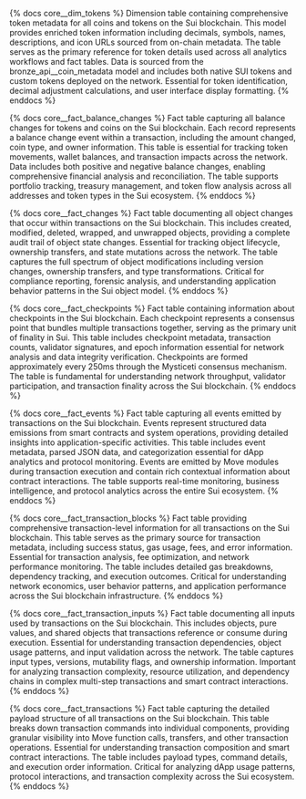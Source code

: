 {% docs core__dim_tokens %}
Dimension table containing comprehensive token metadata for all coins and tokens on the Sui blockchain. This model provides enriched token information including decimals, symbols, names, descriptions, and icon URLs sourced from on-chain metadata. The table serves as the primary reference for token details used across all analytics workflows and fact tables. Data is sourced from the bronze_api__coin_metadata model and includes both native SUI tokens and custom tokens deployed on the network. Essential for token identification, decimal adjustment calculations, and user interface display formatting.
{% enddocs %}

{% docs core__fact_balance_changes %}
Fact table capturing all balance changes for tokens and coins on the Sui blockchain. Each record represents a balance change event within a transaction, including the amount changed, coin type, and owner information. This table is essential for tracking token movements, wallet balances, and transaction impacts across the network. Data includes both positive and negative balance changes, enabling comprehensive financial analysis and reconciliation. The table supports portfolio tracking, treasury management, and token flow analysis across all addresses and token types in the Sui ecosystem.
{% enddocs %}

{% docs core__fact_changes %}
Fact table documenting all object changes that occur within transactions on the Sui blockchain. This includes created, modified, deleted, wrapped, and unwrapped objects, providing a complete audit trail of object state changes. Essential for tracking object lifecycle, ownership transfers, and state mutations across the network. The table captures the full spectrum of object modifications including version changes, ownership transfers, and type transformations. Critical for compliance reporting, forensic analysis, and understanding application behavior patterns in the Sui object model.
{% enddocs %}

{% docs core__fact_checkpoints %}
Fact table containing information about checkpoints in the Sui blockchain. Each checkpoint represents a consensus point that bundles multiple transactions together, serving as the primary unit of finality in Sui. This table includes checkpoint metadata, transaction counts, validator signatures, and epoch information essential for network analysis and data integrity verification. Checkpoints are formed approximately every 250ms through the Mysticeti consensus mechanism. The table is fundamental for understanding network throughput, validator participation, and transaction finality across the Sui blockchain.
{% enddocs %}

{% docs core__fact_events %}
Fact table capturing all events emitted by transactions on the Sui blockchain. Events represent structured data emissions from smart contracts and system operations, providing detailed insights into application-specific activities. This table includes event metadata, parsed JSON data, and categorization essential for dApp analytics and protocol monitoring. Events are emitted by Move modules during transaction execution and contain rich contextual information about contract interactions. The table supports real-time monitoring, business intelligence, and protocol analytics across the entire Sui ecosystem.
{% enddocs %}

{% docs core__fact_transaction_blocks %}
Fact table providing comprehensive transaction-level information for all transactions on the Sui blockchain. This table serves as the primary source for transaction metadata, including success status, gas usage, fees, and error information. Essential for transaction analysis, fee optimization, and network performance monitoring. The table includes detailed gas breakdowns, dependency tracking, and execution outcomes. Critical for understanding network economics, user behavior patterns, and application performance across the Sui blockchain infrastructure.
{% enddocs %}

{% docs core__fact_transaction_inputs %}
Fact table documenting all inputs used by transactions on the Sui blockchain. This includes objects, pure values, and shared objects that transactions reference or consume during execution. Essential for understanding transaction dependencies, object usage patterns, and input validation across the network. The table captures input types, versions, mutability flags, and ownership information. Important for analyzing transaction complexity, resource utilization, and dependency chains in complex multi-step transactions and smart contract interactions.
{% enddocs %}

{% docs core__fact_transactions %}
Fact table capturing the detailed payload structure of all transactions on the Sui blockchain. This table breaks down transaction commands into individual components, providing granular visibility into Move function calls, transfers, and other transaction operations. Essential for understanding transaction composition and smart contract interactions. The table includes payload types, command details, and execution order information. Critical for analyzing dApp usage patterns, protocol interactions, and transaction complexity across the Sui ecosystem.
{% enddocs %}